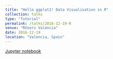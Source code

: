 ```yaml
---
title: "Hello ggplot2! Data Visualisation in R"
collection: talks
type: "Tutorial"
permalink: /talks/2016-12-19-R
venue: "RUsers Valencia"
date: 2016-12-19
location: "Valencia, Spain"
---
```


[Jupyter notebook](./_talks/RusersVLC_Dec16_ggplot2_fmartinez.rar)



